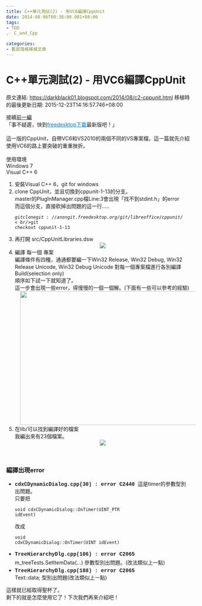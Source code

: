 ```yaml
---
title: C++單元測試(2) - 用VC6編譯CppUnit
date: 2014-08-06T00:38:00.001+08:00
tags: 
- TDD
,- C_and_Cpp

categories:
- 舊部落格移植文章
---
```


# C++單元測試(2) - 用VC6編譯CppUnit

原文連結: https://darkblack01.blogspot.com/2014/08/c2-cppunit.html
移植時的最後更新日期: 2015-12-23T14:16:57.746+08:00

接續<a href="http://darkblack01.blogspot.tw/2014/07/cppunit.html">前一編</a><br />「事不疑遲，快到<a data-mce-href="http://cgit.freedesktop.org/libreoffice/cppunit/?h=cppunit-1-13" href="http://www.freedesktop.org/wiki/Software/cppunit/" shape="rect" style="border: 0px; color: #047ac6; line-height: 1.428571em; margin: 0px; padding: 0px;" target="_blank">freedesktop下載</a>最新版吧！」 <br /><br />這一版的CppUnit，自帶VC6和VS2010的兩個不同的VS專案檔，這一篇就先介紹使用VC6的路上要突破的重重挫折。<br /><br />使用環境<br />Windows 7<br />Visual C++ 6<br /><ol><li>安裝Visual C++ 6，git for windows</li><li>        clone CppUnit，並且切換到cppunit-1-13的分支。<br />master的PlugInManager.cpp檔Line:3會出現「找不到stdint.h」的error<br />而這個分支，直接砍掉出問題的這一行.....<br /><pre class="prettyprint"><code class="language-bash">$git clone git://anongit.freedesktop.org/git/libreoffice/cppunit/<br />%(git dir)$git checkout cppunit-1-13</code></pre></li><li>        再打開 src/CppUnitLibraries.dsw<br />        <div class="separator" style="clear: both; text-align: center;"><a href="http://1.bp.blogspot.com/-18pcUQNTX_w/U-EDSQJIWwI/AAAAAAAAHYw/nqgnlD8XFpk/s1600/pathCppUnit.png" imageanchor="1" style="line-height: 1.428571em; margin-left: 1em; margin-right: 1em; text-align: center;">                <img border="0" src="http://1.bp.blogspot.com/-18pcUQNTX_w/U-EDSQJIWwI/AAAAAAAAHYw/nqgnlD8XFpk/s1600/pathCppUnit.png" />            </a>        </div></li><li>        編譯 每一個 專案<br />        編譯條件有四種，通通都要編一下Win32 Release, Win32 Debug, Win32 Release Unicode, Win32 Debug Unicode         對每一個專案檔進行各別編譯 Build(selection only)<br />        順序如下試一下就知道了。<br />        這一步會出現一些error，得慢慢的一個一個解。(下面有一些可以參考的經驗)<br />        <div class="separator" style="clear: both; text-align: center;"><a href="http://3.bp.blogspot.com/-dpTwi9KB2ZQ/U-EDSa6epKI/AAAAAAAAHY4/6n3DYcXiUv8/s1600/CppUnitinVC6.png" imageanchor="1" style="margin-left: 1em; margin-right: 1em;">                <img border="0" src="http://3.bp.blogspot.com/-dpTwi9KB2ZQ/U-EDSa6epKI/AAAAAAAAHY4/6n3DYcXiUv8/s1600/CppUnitinVC6.png" height="366" width="640" />            </a>        </div></li><li>        在lib/可以找到編譯好的檔案<br />我編出來有23個檔案。<br />        <div class="separator" style="clear: both; text-align: center;"><a href="http://2.bp.blogspot.com/-Ex6lF-Ky30w/U-oNxNfAJJI/AAAAAAAAHaI/JQUHxCkRGtw/s1600/build_cppunit_result.png" imageanchor="1" style="margin-left: 1em; margin-right: 1em;"><img border="0" src="http://2.bp.blogspot.com/-Ex6lF-Ky30w/U-oNxNfAJJI/AAAAAAAAHaI/JQUHxCkRGtw/s1600/build_cppunit_result.png" /></a></div></li></ol><br /><h3>編譯出現error</h3><ul><li>        <span style="font-family: Courier New, Courier, monospace;">            <b>cdxCDynamicDialog.cpp(30) : error C2440</b>        </span>        這是timer的參數型別出問題。<br />        只要把         <pre class="prettyprint"><code>void cdxCDynamicDialog::OnTimer(UINT_PTR idEvent)</code></pre>改成<br />        <pre class="prettyprint"><code>void cdxCDynamicDialog::OnTimer(UINT idEvent)</code></pre></li><li>        <span style="line-height: 22.857135772705078px;">            <span style="font-family: Courier New, Courier, monospace;">                <b>TreeHierarchyDlg.cpp(106) : error C2065</b>            </span>        </span><br />        <span style="line-height: 22.857135772705078px;">m_treeTests.SetItemData(...)</span>        參數型別出問題。(改法類似上一點)     </li><li>        <span style="font-family: Courier New, Courier, monospace;">            <b>TreeHierarchyDlg.cpp(188) : error C2065</b>        </span><br />        Text::data; 型別出問題(改法類似上一點)     </li></ul>這樣就已經取得聖杯了。<br />剩下的就是怎麼使用它了！下次我們再來介紹吧！
